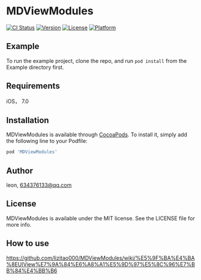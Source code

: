
# MDViewModules

[![CI Status](http://img.shields.io/travis/lizitao000/MDViewModules.svg?style=flat)](https://travis-ci.org/lizitao000/MDViewModules)
[![Version](https://img.shields.io/cocoapods/v/MDViewModules.svg?style=flat)](http://cocoapods.org/pods/MDViewModules)
[![License](https://img.shields.io/cocoapods/l/MDViewModules.svg?style=flat)](http://cocoapods.org/pods/MDViewModules)
[![Platform](https://img.shields.io/cocoapods/p/MDViewModules.svg?style=flat)](http://cocoapods.org/pods/MDViewModules)

## Example

To run the example project, clone the repo, and run `pod install` from the Example directory first.

## Requirements

iOS， 7.0

## Installation

MDViewModules is available through [CocoaPods](http://cocoapods.org). To install
it, simply add the following line to your Podfile:

```ruby
pod 'MDViewModules'
```

## Author

leon, 634376133@qq.com

## License

MDViewModules is available under the MIT license. See the LICENSE file for more info.

## How to use

https://github.com/lizitao000/MDViewModules/wiki/%E5%9F%BA%E4%BA%8EUIView%E7%9A%84%E6%A8%A1%E5%9D%97%E5%8C%96%E7%BB%84%E4%BB%B6
